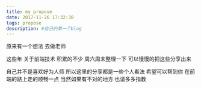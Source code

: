 ```yaml
---
title: my propose
date: 2017-11-26 17:32:38
tags: propose
description: #自己的第一个blog
---
```

原来有一个想法 去做老师

这些年 关于前端技术 积累的不少
周六周末整理一下 可以慢慢的把这些分享出来

自己并不是喜欢好为人师 所以这里的分享都是一些个人看法 希望可以帮到你 在前端的路上走的顺畅一点 当然如果有不对的地方 也请多多指教